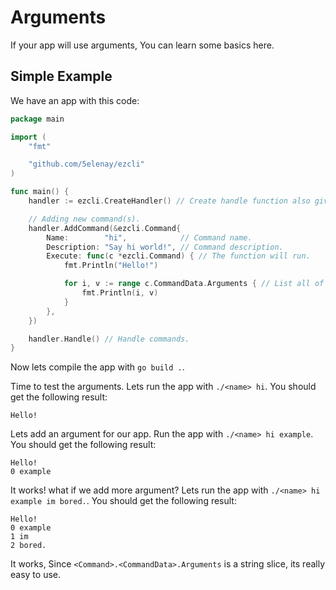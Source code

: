 # Arguments

If your app will use arguments, You can learn some basics here.

## Simple Example

We have an app with this code:

```go
package main

import (
    "fmt"

    "github.com/5elenay/ezcli"
)

func main() {
    handler := ezcli.CreateHandler() // Create handle function also gives built-in help command. So you dont need to write a help command yourself.

    // Adding new command(s).
    handler.AddCommand(&ezcli.Command{
        Name:        "hi",            // Command name.
        Description: "Say hi world!", // Command description.
        Execute: func(c *ezcli.Command) { // The function will run.
            fmt.Println("Hello!")

            for i, v := range c.CommandData.Arguments { // List all of the Options with values.
                fmt.Println(i, v)
            }
        },
    })

    handler.Handle() // Handle commands.
}
```

Now lets compile the app with `go build .`.

Time to test the arguments. Lets run the app with `./<name> hi`. You should get the following result:

```
Hello!
```

Lets add an argument for our app. Run the app with `./<name> hi example`. You should get the following result:

```
Hello!
0 example
```

It works! what if we add more argument? Lets run the app with `./<name> hi example im bored.`. You should get the following result:

```
Hello!
0 example
1 im
2 bored.
```

It works, Since `<Command>.<CommandData>.Arguments` is a string slice, its really easy to use.
